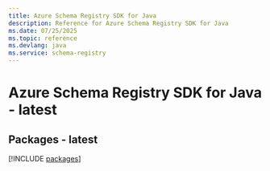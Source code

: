 ```yaml
---
title: Azure Schema Registry SDK for Java
description: Reference for Azure Schema Registry SDK for Java
ms.date: 07/25/2025
ms.topic: reference
ms.devlang: java
ms.service: schema-registry
---
```

# Azure Schema Registry SDK for Java - latest
## Packages - latest
[!INCLUDE [packages](schema-registry-index.md)]